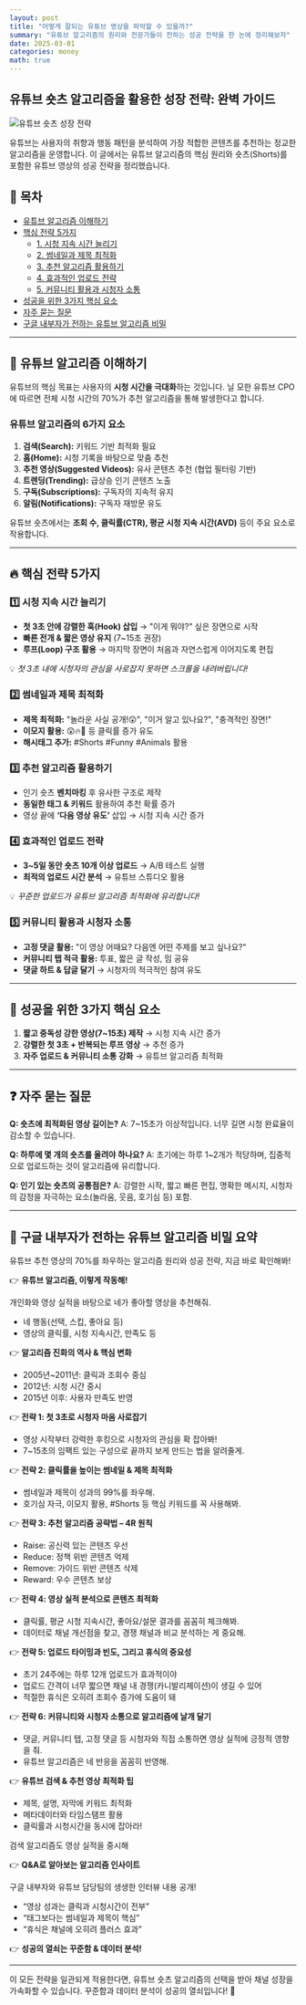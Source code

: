 ```yaml
---
layout: post
title: "어떻게 잘되는 유튜브 영상을 파악할 수 있을까?"
summary: "유튜브 알고리즘의 원리와 전문가들이 전하는 성공 전략을 한 눈에 정리해보자"
date: 2025-03-01
categories: money
math: true
---
```


## 유튜브 숏츠 알고리즘을 활용한 성장 전략: 완벽 가이드

![유튜브 숏츠 성장 전략](https://upload.wikimedia.org/wikipedia/commons/thumb/7/72/YouTube_social_white_square_%282017%29.svg/220px-YouTube_social_white_square_%282017%29.svg.png)

유튜브는 사용자의 취향과 행동 패턴을 분석하여 가장 적합한 콘텐츠를 추천하는 정교한 알고리즘을 운영합니다. 이 글에서는 유튜브 알고리즘의 핵심 원리와 숏츠(Shorts)를 포함한 유튜브 영상의 성공 전략을 정리했습니다.

## 📌 목차
- [유튜브 알고리즘 이해하기](#🎯-유튜브-알고리즘-이해하기)
- [핵심 전략 5가지](#🔥-핵심-전략-5가지)
  - [1. 시청 지속 시간 늘리기](#1️⃣-시청-지속-시간-늘리기)
  - [2. 썸네일과 제목 최적화](#2️⃣-썸네일과-제목-최적화)
  - [3. 추천 알고리즘 활용하기](#3️⃣-추천-알고리즘-활용하기)
  - [4. 효과적인 업로드 전략](#4️⃣-효과적인-업로드-전략)
  - [5. 커뮤니티 활용과 시청자 소통](#5️⃣-커뮤니티-활용과-시청자-소통)
- [성공을 위한 3가지 핵심 요소](#🚀-성공을-위한-3가지-핵심-요소)
- [자주 묻는 질문](#❓-자주-묻는-질문)
- [구글 내부자가 전하는 유튜브 알고리즘 비밀](#🎯-구글-내부자가-전하는-유튜브-알고리즘-비밀)

---

## 🎯 유튜브 알고리즘 이해하기

유튜브의 핵심 목표는 사용자의 **시청 시간을 극대화**하는 것입니다. 닐 모한 유튜브 CPO에 따르면 전체 시청 시간의 70%가 추천 알고리즘을 통해 발생한다고 합니다.

### 유튜브 알고리즘의 6가지 요소

1. **검색(Search):** 키워드 기반 최적화 필요
2. **홈(Home):** 시청 기록을 바탕으로 맞춤 추천
3. **추천 영상(Suggested Videos):** 유사 콘텐츠 추천 (협업 필터링 기반)
4. **트렌딩(Trending):** 급상승 인기 콘텐츠 노출
5. **구독(Subscriptions):** 구독자의 지속적 유지
6. **알림(Notifications):** 구독자 재방문 유도

유튜브 숏츠에서는 **조회 수, 클릭률(CTR), 평균 시청 지속 시간(AVD)** 등이 주요 요소로 작용합니다.

---

## 🔥 핵심 전략 5가지

### 1️⃣ 시청 지속 시간 늘리기

- **첫 3초 안에 강렬한 훅(Hook) 삽입** → "이게 뭐야?" 싶은 장면으로 시작
- **빠른 전개 & 짧은 영상 유지** (7~15초 권장)
- **루프(Loop) 구조 활용** → 마지막 장면이 처음과 자연스럽게 이어지도록 편집

💡 *첫 3초 내에 시청자의 관심을 사로잡지 못하면 스크롤을 내려버립니다!*

### 2️⃣ 썸네일과 제목 최적화

- **제목 최적화:** "놀라운 사실 공개!😲", "이거 알고 있나요?", "충격적인 장면!"
- **이모지 활용:** 😲🔥🤯 등 클릭률 증가 유도
- **해시태그 추가:** #Shorts #Funny #Animals 활용

### 3️⃣ 추천 알고리즘 활용하기

- 인기 숏츠 **벤치마킹** 후 유사한 구조로 제작
- **동일한 태그 & 키워드** 활용하여 추천 확률 증가
- 영상 끝에 **‘다음 영상 유도’** 삽입 → 시청 지속 시간 증가

### 4️⃣ 효과적인 업로드 전략

- **3~5일 동안 숏츠 10개 이상 업로드** → A/B 테스트 실행
- **최적의 업로드 시간 분석** → 유튜브 스튜디오 활용

💡 *꾸준한 업로드가 유튜브 알고리즘 최적화에 유리합니다!*

### 5️⃣ 커뮤니티 활용과 시청자 소통

- **고정 댓글 활용:** "이 영상 어때요? 다음엔 어떤 주제를 보고 싶나요?"
- **커뮤니티 탭 적극 활용:** 투표, 짧은 글 작성, 밈 공유
- **댓글 하트 & 답글 달기** → 시청자의 적극적인 참여 유도

---

## 🚀 성공을 위한 3가지 핵심 요소

1. **짧고 중독성 강한 영상(7~15초) 제작** → 시청 지속 시간 증가
2. **강렬한 첫 3초 + 반복되는 루프 영상** → 추천 증가
3. **자주 업로드 & 커뮤니티 소통 강화** → 유튜브 알고리즘 최적화

---

## ❓ 자주 묻는 질문

**Q: 숏츠에 최적화된 영상 길이는?**
A: 7~15초가 이상적입니다. 너무 길면 시청 완료율이 감소할 수 있습니다.

**Q: 하루에 몇 개의 숏츠를 올려야 하나요?**
A: 초기에는 하루 1~2개가 적당하며, 집중적으로 업로드하는 것이 알고리즘에 유리합니다.

**Q: 인기 있는 숏츠의 공통점은?**
A: 강렬한 시작, 짧고 빠른 편집, 명확한 메시지, 시청자의 감정을 자극하는 요소(놀라움, 웃음, 호기심 등) 포함.

---

## 🎯 구글 내부자가 전하는 유튜브 알고리즘 비밀 요약

유튜브 추천 영상의 70%를 좌우하는 알고리즘 원리와 성공 전략, 지금 바로 확인해봐!

👉 **유튜브 알고리즘, 이렇게 작동해!**

개인화와 영상 실적을 바탕으로 네가 좋아할 영상을 추천해줘.
- 네 행동(선택, 스킵, 좋아요 등)
- 영상의 클릭률, 시청 지속시간, 만족도 등

👉 **알고리즘 진화의 역사 & 핵심 변화**

- 2005년~2011년: 클릭과 조회수 중심
- 2012년: 시청 시간 중시 
- 2015년 이후: 사용자 만족도 반영

👉 **전략 1: 첫 3초로 시청자 마음 사로잡기**

- 영상 시작부터 강력한 후킹으로 시청자의 관심을 확 잡아봐!
- 7~15초의 임팩트 있는 구성으로 끝까지 보게 만드는 법을 알려줄게.

👉 **전략 2: 클릭률을 높이는 썸네일 & 제목 최적화**

- 썸네일과 제목이 성과의 99%를 좌우해.
- 호기심 자극, 이모지 활용, #Shorts 등 핵심 키워드를 꼭 사용해봐.

👉 **전략 3: 추천 알고리즘 공략법 – 4R 원칙**

- Raise: 공신력 있는 콘텐츠 우선
- Reduce: 정책 위반 콘텐츠 억제
- Remove: 가이드 위반 콘텐츠 삭제
- Reward: 우수 콘텐츠 보상

👉 **전략 4: 영상 실적 분석으로 콘텐츠 최적화**

- 클릭률, 평균 시청 지속시간, 좋아요/설문 결과를 꼼꼼히 체크해봐.  
- 데이터로 채널 개선점을 찾고, 경쟁 채널과 비교 분석하는 게 중요해.

👉 **전략 5: 업로드 타이밍과 빈도, 그리고 휴식의 중요성**

- 초기 24주에는 하루 12개 업로드가 효과적이야  
- 업로드 간격이 너무 짧으면 채널 내 경쟁(카니발리제이션)이 생길 수 있어  
- 적절한 휴식은 오히려 조회수 증가에 도움이 돼  

👉 **전략 6: 커뮤니티와 시청자 소통으로 알고리즘에 날개 달기**

- 댓글, 커뮤니티 탭, 고정 댓글 등 시청자와 직접 소통하면 영상 실적에 긍정적 영향을 줘.  
- 유튜브 알고리즘은 네 반응을 꼼꼼히 반영해.

👉 **유튜브 검색 & 추천 영상 최적화 팁**

- 제목, 설명, 자막에 키워드 최적화  
- 메타데이터와 타임스탬프 활용  
- 클릭률과 시청시간을 동시에 잡아라!  

검색 알고리즘도 영상 실적을 중시해

👉 **Q&A로 알아보는 알고리즘 인사이트**

구글 내부자와 유튜브 담당팀의 생생한 인터뷰 내용 공개!  

- “영상 성과는 클릭과 시청시간이 전부”  
- “태그보다는 썸네일과 제목이 핵심”  
- “휴식은 채널에 오히려 플러스 효과”  

👉 **성공의 열쇠는 꾸준함 & 데이터 분석!**

---

이 모든 전략을 일관되게 적용한다면, 유튜브 숏츠 알고리즘의 선택을 받아 채널 성장을 가속화할 수 있습니다. 꾸준함과 데이터 분석이 성공의 열쇠입니다! 🚀